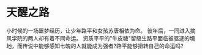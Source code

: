 # 天醒之路
小时候的一场噩梦经历，让少年路平和女孩苏唐相依为命。 彼年后，一同进入摘风学院的两人却有着不同命运。 资质平平的"牛皮糖"留级生路平面临被驱逐的境地，而传说中能够感知七魄的人就能成为强者?路平能够扭转自己的命运吗?

